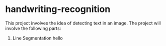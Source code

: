 # handwriting-recognition
This project involves the idea of detecting text in an image.
The project will involve the following parts:
1. Line Segmentation
hello
